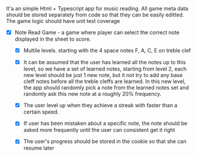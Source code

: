 It'a an simple Html + Typescript app for music reading. 
All game meta data should be stored separately from code so that they can be easily editted.
The game logic should have unit test coverage


* [x] Note Read Game - a game where player can select the correct note displayed in the sheet to score. 
   * [x]  Multile levels. starting with the 4 space notes F, A, C, E on treble clef
   * [x] It can be assumed that the user has learned all the notes up to this level, so we have a set of learned notes, starting from level 2, each new level should be just 1 new note, but it not try to add any base cleff notes before all the treble cleffs are learned. In this new level, the app should randomly pick a note from the learned notes set and randomly ask this new note at a roughly 20% frequency. 
   * [x] The user level up when they achieve a streak with faster than a certain speed. 

   * [x]  If user has been mistaken about a specific note, the note should be asked more frequently until the user can consistent get it right
   * [x]  The user's progress should be stored in the cookie so that she can resume later
   

